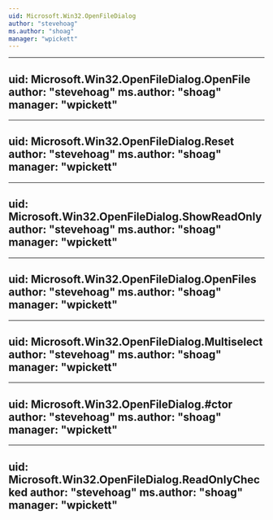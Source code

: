 ```yaml
---
uid: Microsoft.Win32.OpenFileDialog
author: "stevehoag"
ms.author: "shoag"
manager: "wpickett"
---
```


---
uid: Microsoft.Win32.OpenFileDialog.OpenFile
author: "stevehoag"
ms.author: "shoag"
manager: "wpickett"
---

---
uid: Microsoft.Win32.OpenFileDialog.Reset
author: "stevehoag"
ms.author: "shoag"
manager: "wpickett"
---

---
uid: Microsoft.Win32.OpenFileDialog.ShowReadOnly
author: "stevehoag"
ms.author: "shoag"
manager: "wpickett"
---

---
uid: Microsoft.Win32.OpenFileDialog.OpenFiles
author: "stevehoag"
ms.author: "shoag"
manager: "wpickett"
---

---
uid: Microsoft.Win32.OpenFileDialog.Multiselect
author: "stevehoag"
ms.author: "shoag"
manager: "wpickett"
---

---
uid: Microsoft.Win32.OpenFileDialog.#ctor
author: "stevehoag"
ms.author: "shoag"
manager: "wpickett"
---

---
uid: Microsoft.Win32.OpenFileDialog.ReadOnlyChecked
author: "stevehoag"
ms.author: "shoag"
manager: "wpickett"
---
